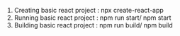 1. Creating basic react project : npx create-react-app
2. Running basic react project : npm run start/ npm start
3. Building basic react project : npm run build/ npm build
